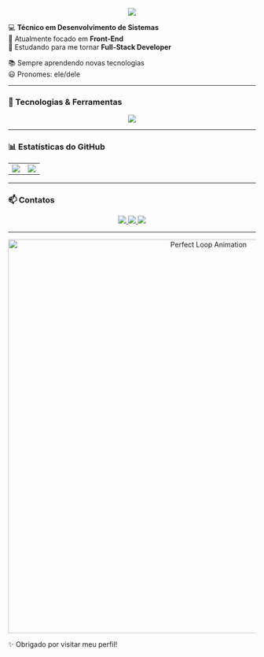   <p align="center">
  <a href="https://git.io/typing-svg">
    <img src="https://readme-typing-svg.demolab.com?font=Fira+Code&weight=500&pause=600&color=811632&center=true&vCenter=true&width=500&lines=Seja+bem-vindo+;Eu+me+chamo+Isaac+Alemida+de+Moraes;Desenvolvedor+Front-End+;Apaixonado+por+tecnologia+e+inovacao.">
  </a>
</p>

💻 **Técnico em Desenvolvimento de Sistemas**  
🎯 Atualmente focado em **Front-End**  
🌱 Estudando para me tornar **Full-Stack Developer**  

📚 Sempre aprendendo novas tecnologias  
😃 Pronomes: ele/dele  

---

### 🚀 Tecnologias & Ferramentas

<div align="center">
  <img src="https://skillicons.dev/icons?i=html,css,js,react,nodejs,express,bootstrap,mysql,figma,vscode" />
</div>

---

### 📊 Estatísticas do GitHub

<div align="center">

<table>
  <tr>
    <td>
      <picture>
        <source
          srcset="https://github-readme-stats.vercel.app/api?username=zack427&show_icons=true&theme=dark"
          media="(prefers-color-scheme: dark)"
        />
        <source
          srcset="https://github-readme-stats.vercel.app/api?username=zack427&show_icons=true"
          media="(prefers-color-scheme: light), (prefers-color-scheme: no-preference)"
        />
        <img src="https://github-readme-stats.vercel.app/api?username=zack427&show_icons=true&theme=dark" />
      </picture>
    </td>
    <td>
      <picture>
        <source
          srcset="https://github-readme-stats.vercel.app/api/top-langs/?username=zack427&layout=compact&theme=dark"
          media="(prefers-color-scheme: dark)"
        />
        <source
          srcset="https://github-readme-stats.vercel.app/api/top-langs/?username=zack427&layout=compact"
          media="(prefers-color-scheme: light), (prefers-color-scheme: no-preference)"
        />
        <img src="https://github-readme-stats.vercel.app/api/top-langs/?username=zack427&layout=compact&theme=dark" />
      </picture>
    </td>
  </tr>
</table>

</div>

---

### 📫 Contatos

<div align="center">

  <a href="mailto:isaacmoraes1977@gmail.com" target="_blank">
    <img src="https://img.shields.io/badge/Gmail-D14836?style=for-the-badge&logo=gmail&logoColor=white" />
  </a>
  <a href="https://www.instagram.com/zack_moraes08/" target="_blank">
    <img src="https://img.shields.io/badge/Instagram-E4405F?style=for-the-badge&logo=instagram&logoColor=white" />
  </a>
  <a href="https://wa.me/5511985527455" target="_blank">
    <img src="https://img.shields.io/badge/WhatsApp-25D366?style=for-the-badge&logo=whatsapp&logoColor=white" />
  </a>

</div>


---


<p align="center">
  <img src="https://user-images.githubusercontent.com/74038190/225813708-98b745f2-7d22-48cf-9150-083f1b00d6c9.gif" width="800" alt="Perfect Loop Animation">
</p>

✨ Obrigado por visitar meu perfil!  
